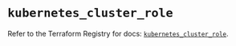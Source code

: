 # `kubernetes_cluster_role`

Refer to the Terraform Registry for docs: [`kubernetes_cluster_role`](https://registry.terraform.io/providers/hashicorp/kubernetes/2.33.0/docs/resources/cluster_role).
